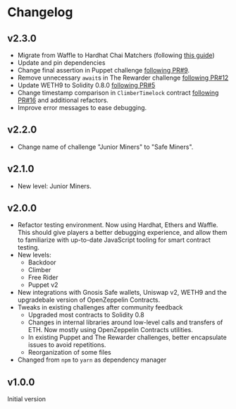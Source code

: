 # Changelog

## v2.3.0

- Migrate from Waffle to Hardhat Chai Matchers (following [this guide](https://hardhat.org/hardhat-chai-matchers/docs/migrate-from-waffle))
- Update and pin dependencies
- Change final assertion in Puppet challenge [following PR#9](https://github.com/tinchoabbate/damn-vulnerable-defi/pull/9).
- Remove unnecessary `await`s in The Rewarder challenge [following PR#12](https://github.com/tinchoabbate/damn-vulnerable-defi/pull/12)
- Update WETH9 to Solidity 0.8.0 [following PR#5](https://github.com/tinchoabbate/damn-vulnerable-defi/pull/5)
- Change timestamp comparison in `ClimberTimelock` contract [following PR#16](https://github.com/tinchoabbate/damn-vulnerable-defi/pull/16) and additional refactors.
- Improve error messages to ease debugging.

## v2.2.0

- Change name of challenge "Junior Miners" to "Safe Miners".

## v2.1.0

- New level: Junior Miners.

## v2.0.0

- Refactor testing environment. Now using Hardhat, Ethers and Waffle. This should give players a better debugging experience, and allow them to familiarize with up-to-date JavaScript tooling for smart contract testing.
- New levels:
    - Backdoor
    - Climber
    - Free Rider
    - Puppet v2
- New integrations with Gnosis Safe wallets, Uniswap v2, WETH9 and the upgradebale version of OpenZeppelin Contracts.
- Tweaks in existing challenges after community feedback
    - Upgraded most contracts to Solidity 0.8
    - Changes in internal libraries around low-level calls and transfers of ETH. Now mostly using OpenZeppelin Contracts utilities.
    - In existing Puppet and The Rewarder challenges, better encapsulate issues to avoid repetitions.
    - Reorganization of some files
- Changed from `npm` to `yarn` as dependency manager

## v1.0.0

Initial version
